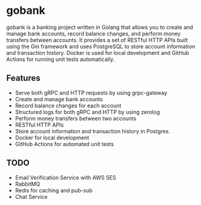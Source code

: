 # gobank

gobank is a banking project written in Golang that allows you to create and manage bank accounts, record balance changes, and perform money transfers between accounts. It provides a set of RESTful HTTP APIs built using the Gin framework and uses PostgreSQL to store account information and transaction history. Docker is used for local development and GitHub Actions for running unit tests automatically.

## Features

* Serve both gRPC and HTTP requests by using grpc-gateway
* Create and manage bank accounts
* Record balance changes for each account
* Structured logs for both gRPC and HTTP by using zerolog
* Perform money transfers between two accounts
* RESTful HTTP APIs
* Store account information and transaction history in Postgres.
* Docker for local development
* GitHub Actions for automated unit tests

## TODO

* Email Verification Service with AWS SES
* RabbitMQ
* Redis for caching and pub-sub
* Chat Service


